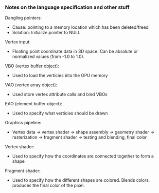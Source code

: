 ### Notes on the language specification and other stuff

Dangling pointers:

- Cause: pointing to a memory location which has been deleted/freed
- Solution: Initialize pointer to NULL

Vertex input:

- Floating point coordinate data in 3D space. Can be absolute or normalized values (from -1.0 to 1.0).

VBO (vertex buffer object):

- Used to load the verticies into the GPU memory

VAO (vertex array object):

- Used store vertex attribute calls and bind VBOs

EAO (element buffer object):

- Used to specify what verticies should be drawn

Graphics pipeline:

- Vertex data -> vertex shader -> shape assembly -> geometry shader -> rasterization -> fragment shader -> testing and blending, final color

Vertex shader:

- Used to specify how the coordinates are connected together to form a shape

Fragment shader:

- Used to specify how the different shapes are colored. Blends colors, produces the final color of the pixel.
